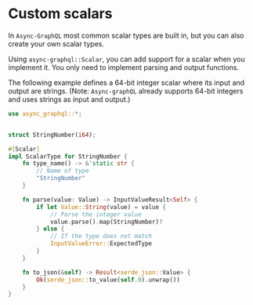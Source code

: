 # Custom scalars

In `Async-GraphQL` most common scalar types are built in, but you can also create your own scalar types.

Using `async-graphql::Scalar`, you can add support for a scalar when you implement it. You only need to implement parsing and output functions.

The following example defines a 64-bit integer scalar where its input and output are strings. (Note: `Async-graphQL` already supports 64-bit integers and uses strings as input and output.)

```rust
use async_graphql::*;


struct StringNumber(i64);

#[Scalar]
impl ScalarType for StringNumber {
    fn type_name() -> &'static str {
        // Name of type
        "StringNumber"
    }

    fn parse(value: Value) -> InputValueResult<Self> {
        if let Value::String(value) = value {
            // Parse the integer value
            value.parse().map(StringNumber)?
        } else {
            // If the type does not match
            InputValueError::ExpectedType
        }
    }

    fn to_json(&self) -> Result<serde_json::Value> {
        Ok(serde_json::to_value(self.0).unwrap())
    }
}

```
